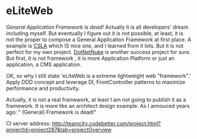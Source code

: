 eLiteWeb
========
*General Application Framework is dead!* Actually it is all developers' dream including myself. 
But eventually I figure out it is not possible, at least, it is not the proper to 
compose a General Application Framework at first place.
A example is [CSLA](http://www.lhotka.net/cslanet/) which IS nice one, and I learned from it lots. But it
is not perfect for my own project. 
[DotNetNuke](http://www.dnnsoftware.com/) is another success project for sure. But first, it is not framework
, it is more Application Platform or just an application, a CMS application.

OK, so why I still state 'eLiteWeb is a extreme lightweight web "framework".' 
Apply DDD concept and leverage DI, FrontController patterns to maximize performance and productivity.

Actually, it is not a real framework, at least I am not going to publish it as a framework. It is more like an architect design example. As I annouced years ago: " (General) Framework is dead!"

CI server address: http://teamcity.codebetter.com/project.html?projectId=project287&tab=projectOverview
